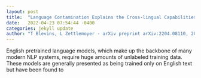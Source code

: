 ```yaml
---
layout: post
title:  "Language Contamination Explains the Cross-lingual Capabilities of English Pretrained Models"
date:   2022-04-23 07:54:44 -0400
categories: jekyll update
author: "T Blevins, L Zettlemoyer - arXiv preprint arXiv:2204.08110, 2022"
---
```

English pretrained language models, which make up the backbone of many modern NLP systems, require huge amounts of unlabeled training data. These models are generally presented as being trained only on English text but have been found to